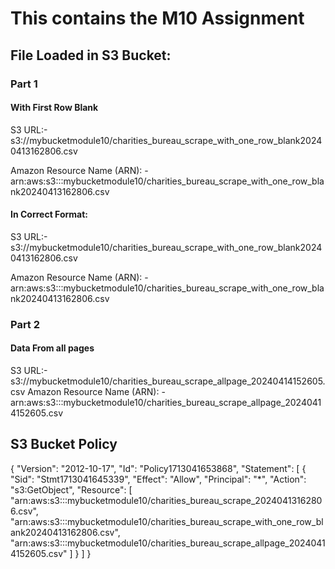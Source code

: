 # This contains the M10 Assignment 

## File Loaded in S3 Bucket:
### Part 1 
#### With First Row Blank
S3 URL:-
s3://mybucketmodule10/charities_bureau_scrape_with_one_row_blank20240413162806.csv

Amazon Resource Name (ARN): - arn:aws:s3:::mybucketmodule10/charities_bureau_scrape_with_one_row_blank20240413162806.csv

#### In Correct Format:
S3 URL:- 
s3://mybucketmodule10/charities_bureau_scrape_with_one_row_blank20240413162806.csv

Amazon Resource Name (ARN): - 
arn:aws:s3:::mybucketmodule10/charities_bureau_scrape_with_one_row_blank20240413162806.csv


### Part 2
#### Data From all pages
S3 URL:- 
s3://mybucketmodule10/charities_bureau_scrape_allpage_20240414152605.csv
Amazon Resource Name (ARN): - 
arn:aws:s3:::mybucketmodule10/charities_bureau_scrape_allpage_20240414152605.csv

## S3 Bucket Policy

{
    "Version": "2012-10-17",
    "Id": "Policy1713041653868",
    "Statement": [
        {
            "Sid": "Stmt1713041645339",
            "Effect": "Allow",
            "Principal": "*",
            "Action": "s3:GetObject",
            "Resource": [
                "arn:aws:s3:::mybucketmodule10/charities_bureau_scrape_20240413162806.csv",
                "arn:aws:s3:::mybucketmodule10/charities_bureau_scrape_with_one_row_blank20240413162806.csv",
                "arn:aws:s3:::mybucketmodule10/charities_bureau_scrape_allpage_20240414152605.csv"
            ]
        }
    ]
}